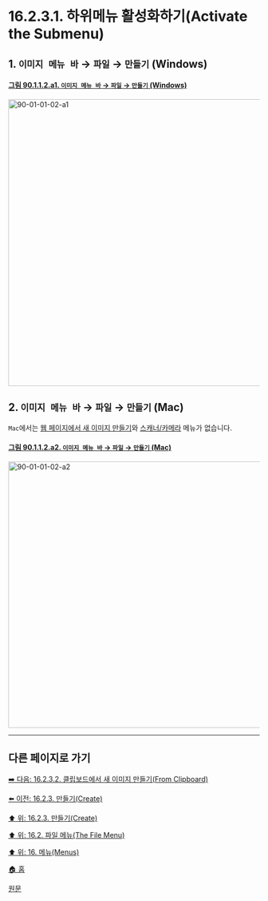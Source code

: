 # 16.2.3.1. 하위메뉴 활성화하기(Activate the Submenu)

<a id="16-02-03-01-s1"></a>

## 1. `이미지 메뉴 바` → `파일` → `만들기` (Windows)

<a id="90-01-01-02-a1"></a>

#### [그림 90.1.1.2.a1. `이미지 메뉴 바` → `파일` → `만들기` (Windows)](./90-01-01-02-00-create.md#90-01-01-02-a1)
<img width="860" height="574" alt="90-01-01-02-a1" src="https://github.com/user-attachments/assets/65a715c1-c66c-43cc-8a1b-4b8e6c628dd4" />

<a id="16-02-03-01-s2"></a>

## 2. `이미지 메뉴 바` → `파일` → `만들기` (Mac)
`Mac`에서는 [웹 페이지에서 새 이미지 만들기](./16-02-03-03-from_web_page.md)와 [스캐너/카메라](./16-02-03-05-scanner_camera.md) 메뉴가 없습니다.

<a id="90-01-01-02-a2"></a>

#### [그림 90.1.1.2.a2. `이미지 메뉴 바` → `파일` → `만들기` (Mac)](./90-01-01-02-00-create.md#90-01-01-02-a2)
<img width="750" height="533" alt="90-01-01-02-a2" src="https://github.com/user-attachments/assets/daedbefc-7a6a-440e-af78-b5c740fc5f6f" />

***

## 다른 페이지로 가기

[➡️ 다음: 16.2.3.2. 클립보드에서 새 이미지 만들기(From Clipboard)](./16-02-03-02-from_clipboard.md)

[⬅️ 이전: 16.2.3. 만들기(Create)](./16-02-03-00-create.md)

[⬆️ 위: 16.2.3. 만들기(Create)](./16-02-03-00-create.md)

[⬆️ 위: 16.2. 파일 메뉴(The File Menu)](./16-02-00-the-file-menu.md)

[⬆️ 위: 16. 메뉴(Menus)](./16-00-menus.md)

[🏠 홈](./00-home.md)

[원문](https://docs.gimp.org/2.10/ko/gimp-file-create.html#idm22824)